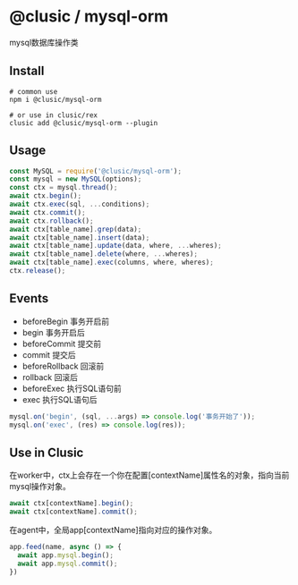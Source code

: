 # @clusic / mysql-orm

mysql数据库操作类

## Install

```shell
# common use
npm i @clusic/mysql-orm

# or use in clusic/rex
clusic add @clusic/mysql-orm --plugin
```

## Usage

```javascript
const MySQL = require('@clusic/mysql-orm');
const mysql = new MySQL(options);
const ctx = mysql.thread();
await ctx.begin();
await ctx.exec(sql, ...conditions);
await ctx.commit();
await ctx.rollback();
await ctx[table_name].grep(data);
await ctx[table_name].insert(data);
await ctx[table_name].update(data, where, ...wheres);
await ctx[table_name].delete(where, ...wheres);
await ctx[table_name].exec(columns, where, wheres);
ctx.release();
```

## Events

- beforeBegin 事务开启前
- begin 事务开启后
- beforeCommit 提交前
- commit 提交后
- beforeRollback 回滚前
- rollback 回滚后
- beforeExec 执行SQL语句前
- exec 执行SQL语句后

```javascript
mysql.on('begin', (sql, ...args) => console.log('事务开始了'));
mysql.on('exec', (res) => console.log(res));
```

## Use in Clusic

在worker中，ctx上会存在一个你在配置[contextName]属性名的对象，指向当前mysql操作对象。

```javascript
await ctx[contextName].begin();
await ctx[contextName].commit();
```

在agent中，全局app[contextName]指向对应的操作对象。

```javascript
app.feed(name, async () => {
  await app.mysql.begin();
  await app.mysql.commit();
})
```